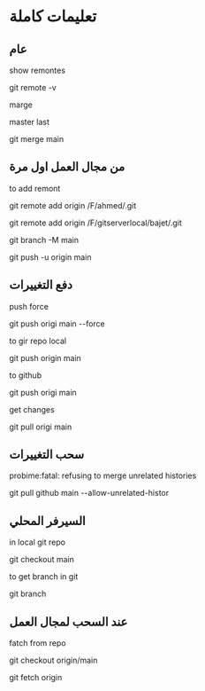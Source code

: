 # تعليمات كاملة

## عام

show remontes

git remote -v

marge

master last

git merge main 

## من مجال العمل اول مرة
to add remont 

git remote add origin  /F/ahmed/.git

git remote add origin  /F/gitserverlocal/bajet/.git

git branch -M main

git push -u origin main

## دفع التغييرات 
push force

git push origi main --force   


to gir repo local

git push origin main

to github

git push origi main

get changes 

git pull origi main   

## سحب التغييرات
probime:fatal: refusing to merge unrelated histories

git pull github main --allow-unrelated-histor
## السيرفر المحلي
in local git repo

git checkout main

to get branch in git

git branch


## عند السحب لمجال العمل
fatch from repo

git checkout origin/main

git fetch origin 


